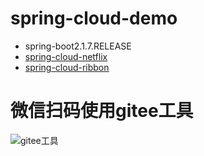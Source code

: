 # spring-cloud-demo
* spring-boot2.1.7.RELEASE
* [spring-cloud-netflix](https://cloud.spring.io/spring-cloud-netflix/reference/html/)
* [spring-cloud-ribbon](https://cloud.spring.io/spring-cloud-netflix/reference/html/#spring-cloud-ribbon)

# 微信扫码使用gitee工具
![gitee工具](https://s1.ax1x.com/2018/08/10/P60MMF.jpg)